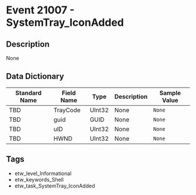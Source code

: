 # Event 21007 - SystemTray_IconAdded

## Description
None

## Data Dictionary
|Standard Name|Field Name|Type|Description|Sample Value|
|---|---|---|---|---|
|TBD|TrayCode|UInt32|None|`None`|
|TBD|guid|GUID|None|`None`|
|TBD|uID|UInt32|None|`None`|
|TBD|HWND|UInt32|None|`None`|

## Tags
* etw_level_Informational
* etw_keywords_Shell
* etw_task_SystemTray_IconAdded